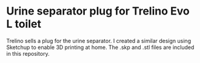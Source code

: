 # Urine separator plug for Trelino Evo L toilet
Trelino sells a plug for the urine separator.  I created a similar design using Sketchup to enable 3D printing at home.  The .skp and .stl files are included in this repository.
